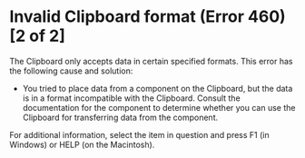 
# Invalid Clipboard format (Error 460) [2 of 2]

The Clipboard only accepts data in certain specified formats. This error has the following cause and solution:



- You tried to place data from a component on the Clipboard, but the data is in a format incompatible with the Clipboard. Consult the documentation for the component to determine whether you can use the Clipboard for transferring data from the component.
    

For additional information, select the item in question and press F1 (in Windows) or HELP (on the Macintosh).
